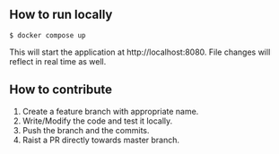 ## How to run locally

    $ docker compose up

This will start the application at http://localhost:8080. File changes will reflect in real time as well.

## How to contribute

1. Create a feature branch with appropriate name.
2. Write/Modify the code and test it locally.
3. Push the branch and the commits.
4. Raist a PR directly towards master branch.
